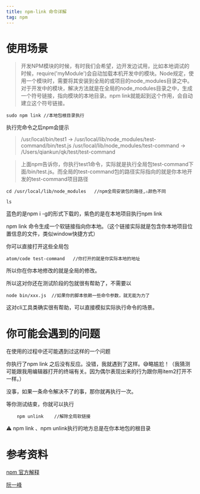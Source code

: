 ```yaml
---
title: npm-link 命令详解
tag: npm 
---
```



# 使用场景
> 开发NPM模块的时候，有时我们会希望，边开发边试用，比如本地调试的时候，require('myModule')会自动加载本机开发中的模块。Node规定，使用一个模块时，需要将其安装到全局的或项目的node_modules目录之中。对于开发中的模块，解决方法就是在全局的node_modules目录之中，生成一个符号链接，指向模块的本地目录。npm link就能起到这个作用，会自动建立这个符号链接。

```shell
sudo npm link //本地包根目录执行
```
执行完命令之后npm会提示

>/usr/local/bin/test1 -> /usr/local/lib/node_modules/test-command/bin/test.js
/usr/local/lib/node_modules/test-command -> /Users/qiankun/qk/test/test-command

> 上面npm告诉你，你执行test1命令，实际就是执行全局包test-command下面/bin/test.js。而全局的test-command包的路径实际指向的就是你本地开发的test-command项目路径

```shell
cd /usr/local/lib/node_modules   //npm全局安装包的路径,⚠️颜色不同

ls
```
蓝色的是npm i -g的形式下载的，紫色的是在本地项目执行npm link

npm link 命令生成一个软链接指向你本地。（这个链接实际就是包含你本地项目位置信息的文件，类似window快捷方式）

你可以直接打开这些全局包

```shell
atom/code test-command   //你打开的就是你实际本地的地址
```

所以你在你本地修改的就是全局的修改。

所以这对你还在测试阶段的包就很有帮助了，不需要以

```shell
node bin/xxx.js  //如果你的脚本依赖一些命令参数，就无能为力了
```
这对cli工具类确实很有帮助，可以直接模拟实际执行命令的场景。

# 你可能会遇到的问题

在使用的过程中还可能遇到过这样的一个问题

你执行了npm link 之后没有反应。没错，我就遇到了这样。😅略尴尬！（我猜测 可能跟我用编辑器打开的终端有关。因为偶尔表现出来的行为跟你用item2打开不一样。）

没事，如果一条命令解决不了的事，那你就再执行一次。

等你测试结束，你就可以执行

```shell
    npm unlink    //解除全局软链接
```


 ⚠️ npm link 、npm unlink执行的地方总是在你本地包的根目录




# 参考资料
[npm 官方解释](https://docs.npmjs.com/cli/link)

[阮一峰](http://javascript.ruanyifeng.com/nodejs/npm.html#toc18)

